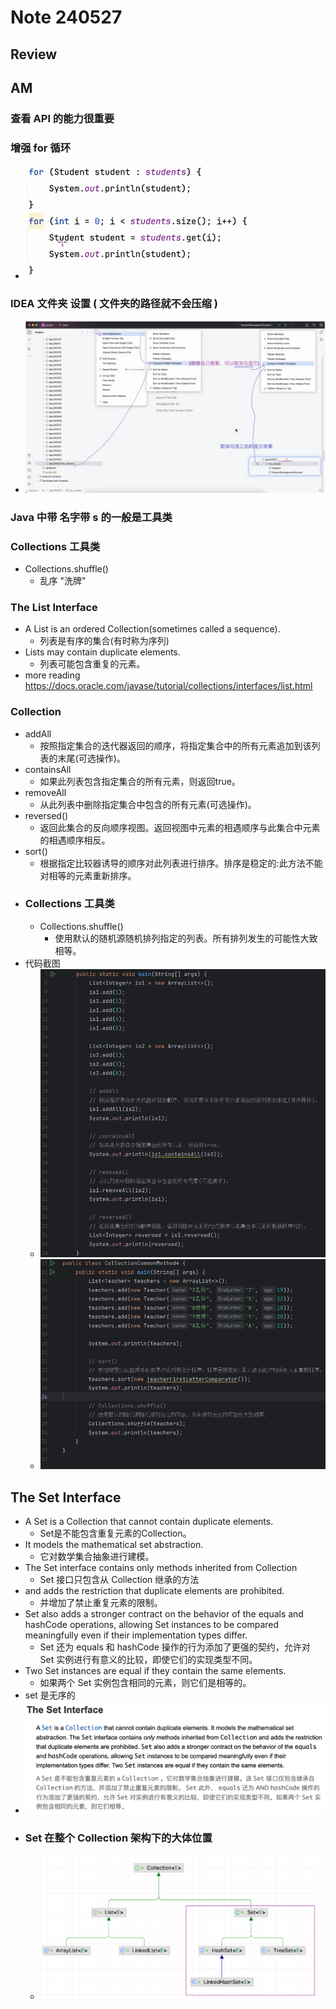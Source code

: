 # Note 240527
## Review

## AM
### 查看 API 的能力很重要

### 增强 for 循环
- ![img.png](img.png)

### IDEA 文件夹 设置 ( 文件夹的路径就不会压缩 )
- ![img_1.png](img_1.png)

### Java 中带 名字带 s 的一般是工具类

### Collections 工具类
- Collections.shuffle()
  - 乱序 "洗牌"

### The List Interface
- A List is an ordered Collection(sometimes called a sequence).
  - 列表是有序的集合(有时称为序列)
- Lists may contain duplicate elements.
  - 列表可能包含重复的元素。
- more reading https://docs.oracle.com/javase/tutorial/collections/interfaces/list.html

### Collection
- addAll
  - 按照指定集合的迭代器返回的顺序，将指定集合中的所有元素追加到该列表的末尾(可选操作)。
- containsAll
  - 如果此列表包含指定集合的所有元素，则返回true。
- removeAll
  - 从此列表中删除指定集合中包含的所有元素(可选操作)。
- reversed()
  - 返回此集合的反向顺序视图。返回视图中元素的相遇顺序与此集合中元素的相遇顺序相反。
- sort()
  - 根据指定比较器诱导的顺序对此列表进行排序。排序是稳定的:此方法不能对相等的元素重新排序。
- ### Collections 工具类
  - Collections.shuffle()
    - 使用默认的随机源随机排列指定的列表。所有排列发生的可能性大致相等。
- 代码截图
  - ![img_2.png](img_2.png)
  - ![img_3.png](img_3.png)

## The Set Interface
- A Set is a Collection that cannot contain duplicate elements.
  - Set是不能包含重复元素的Collection。
- It models the mathematical set abstraction.
  - 它对数学集合抽象进行建模。
- The Set interface contains only methods inherited from Collection
  - Set 接口只包含从 Collection 继承的方法
- and adds the restriction that duplicate elements are prohibited.
  - 并增加了禁止重复元素的限制。
- Set also adds a stronger contract on the behavior of the equals and hashCode operations, allowing Set instances to be compared meaningfully even if their implementation types differ.
  - Set 还为 equals 和 hashCode 操作的行为添加了更强的契约，允许对 Set 实例进行有意义的比较，即使它们的实现类型不同。
- Two Set instances are equal if they contain the same elements.
  - 如果两个 Set 实例包含相同的元素，则它们是相等的。
- set 是无序的
- ![img_4.png](img_4.png)
- ### Set 在整个 Collection 架构下的大体位置
  - ![img_5.png](img_5.png)

